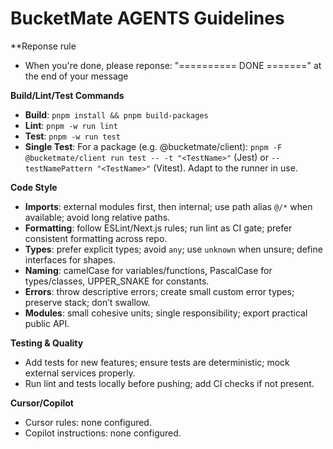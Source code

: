 # BucketMate AGENTS Guidelines

**Reponse rule
- When you're done, please reponse: "========== DONE =======" at the end of your message

**Build/Lint/Test Commands**
- **Build**: `pnpm install && pnpm build-packages`
- **Lint**: `pnpm -w run lint`
- **Test**: `pnpm -w run test`
- **Single Test**: For a package (e.g. @bucketmate/client): `pnpm -F @bucketmate/client run test -- -t "<TestName>"` (Jest) or `--testNamePattern "<TestName>"` (Vitest). Adapt to the runner in use.

**Code Style**
- **Imports**: external modules first, then internal; use path alias `@/*` when available; avoid long relative paths.
- **Formatting**: follow ESLint/Next.js rules; run lint as CI gate; prefer consistent formatting across repo.
- **Types**: prefer explicit types; avoid `any`; use `unknown` when unsure; define interfaces for shapes.
- **Naming**: camelCase for variables/functions, PascalCase for types/classes, UPPER_SNAKE for constants.
- **Errors**: throw descriptive errors; create small custom error types; preserve stack; don’t swallow.
- **Modules**: small cohesive units; single responsibility; export practical public API.

**Testing & Quality**
- Add tests for new features; ensure tests are deterministic; mock external services properly.
- Run lint and tests locally before pushing; add CI checks if not present.

**Cursor/Copilot**
- Cursor rules: none configured.
- Copilot instructions: none configured.
